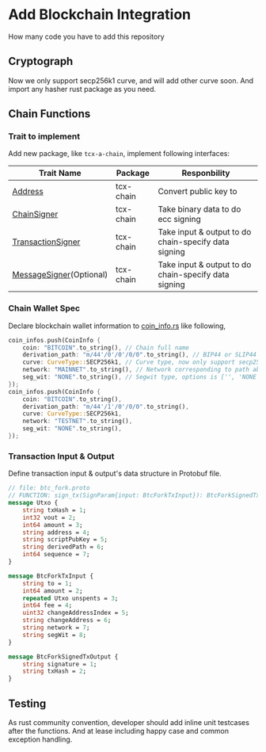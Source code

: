 # Add Blockchain Integration

How many code you have to add this repository

## Cryptograph

Now we only support secp256k1 curve, and will add other curve soon. And import any hasher rust package as you need.

## Chain Functions

### Trait to implement

Add new package, like `tcx-a-chain`, implement following interfaces:

| Trait Name                                         | Package   | Responbility                                         |
| -------------------------------------------------- | --------- | ---------------------------------------------------- |
| [Address](tcx-chain/src/keystore/mod.rs)           | tcx-chain | Convert public key to                                |
| [ChainSigner](tcx-chain/src/signer.rs)             | tcx-chain | Take binary data to do ecc signing                   |
| [TransactionSigner](tcx-chain/src/signer.rs)       | tcx-chain | Take input & output to do chain-specify data signing |
| [MessageSigner](tcx-chain/src/signer.rs)(Optional) | tcx-chain | Take input & output to do chain-specify data signing |

### Chain Wallet Spec

Declare blockchain wallet information to [coin_info.rs](tcx-constans/src/coin_info.rs) like following,

```rust
coin_infos.push(CoinInfo {
    coin: "BITCOIN".to_string(), // Chain full name
    derivation_path: "m/44'/0'/0'/0/0".to_string(), // BIP44 or SLIP44 path
    curve: CurveType::SECP256k1, // Curve type, now only support secp256k1
    network: "MAINNET".to_string(), // Network corresponding to path above
    seg_wit: "NONE".to_string(), // Segwit type, options is ['', 'NONE', 'P2WPKH']
});
coin_infos.push(CoinInfo {
    coin: "BITCOIN".to_string(),
    derivation_path: "m/44'/1'/0'/0/0".to_string(),
    curve: CurveType::SECP256k1,
    network: "TESTNET".to_string(),
    seg_wit: "NONE".to_string(),
});
```

### Transaction Input & Output

Define transaction input & output's data structure in Protobuf file.

```protobuf
// file: btc_fork.proto
// FUNCTION: sign_tx(SignParam{input: BtcForkTxInput}): BtcForkSignedTxOutput
message Utxo {
    string txHash = 1;
    int32 vout = 2;
    int64 amount = 3;
    string address = 4;
    string scriptPubKey = 5;
    string derivedPath = 6;
    int64 sequence = 7;
}

message BtcForkTxInput {
    string to = 1;
    int64 amount = 2;
    repeated Utxo unspents = 3;
    int64 fee = 4;
    uint32 changeAddressIndex = 5;
    string changeAddress = 6;
    string network = 7;
    string segWit = 8;
}

message BtcForkSignedTxOutput {
    string signature = 1;
    string txHash = 2;
}
```

## Testing

As rust community convention, developer should add inline unit testcases after the functions. And at lease including
happy case and common exception handling.
